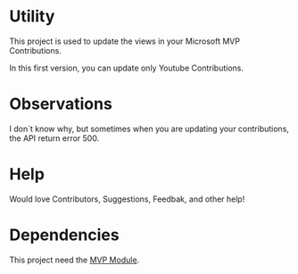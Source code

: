 # Utility
This project is used to update the views in your Microsoft MVP Contributions.

In this first version, you can update only Youtube Contributions.

# Observations
I don`t know why, but sometimes when you are updating your contributions, the API return error 500.

# Help
Would love Contributors, Suggestions, Feedbak, and other help!


# Dependencies
This project need the [MVP Module](https://github.com/lazywinadmin/MVP).